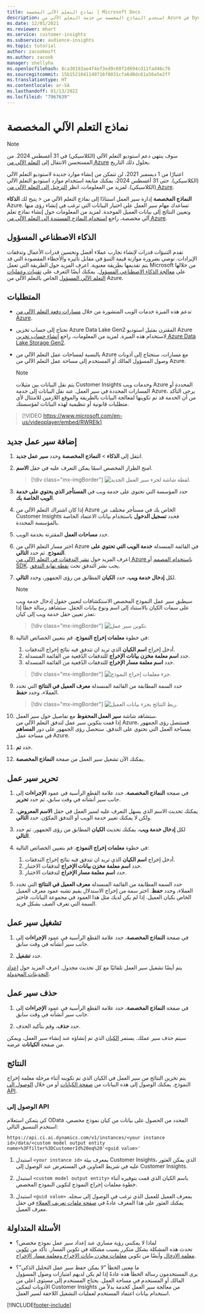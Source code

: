```yaml
---
title: نماذج التعلم الآلي المخصصة | Microsoft Docs
description: استخدم النماذج المخصصة من خدمة التعلم الآلي من Azure في Dynamics 365 Customer Insights.
ms.date: 12/01/2021
ms.reviewer: mhart
ms.service: customer-insights
ms.subservice: audience-insights
ms.topic: tutorial
author: zacookmsft
ms.author: zacook
manager: shellyha
ms.openlocfilehash: 8ca30193ae4f4ef3ed9c60f2d694cd11fad46c76
ms.sourcegitcommit: 15b1521041149716f8031cfa6d0dc61a56a5e2ff
ms.translationtype: HT
ms.contentlocale: ar-SA
ms.lasthandoff: 01/13/2022
ms.locfileid: "7967639"
---
```

# <a name="custom-machine-learning-models"></a>نماذج التعلم الآلي المخصصة

> [!NOTE]
> سوف ينتهي دعم استوديو التعلم الآلي (الكلاسيكي) في 31 أغسطس 2024. من المستحسن الانتقال إلى [التعلم الآلي من Azure](/azure/machine-learning/overview-what-is-azure-machine-learning) بحلول ذلك التاريخ.
>
> اعتبارًا من 1 ديسمبر 2021، لن تتمكن من إنشاء موارد جديدة لاستوديو التعلم الآلي (الكلاسيكي). حتى 31 أغسطس 2024، يمكنك متابعة استخدام موارد استوديو التعلم الآلي (الكلاسيكي). لمزيد من المعلومات، انظر [الترحيل إلى التعلم الآلي من Azure](/azure/machine-learning/migrate-overview).


يتيح لك **الذكاء‏‎** > **النماذج المخصصة** إدارة سير العمل استنادًا إلى نماذج التعلم الآلي من Azure. تساعدك مهام سير العمل علي اختيار البيانات التي ترغب في إنشاء رؤى منها وتعيين النتائج إلى بيانات العميل الموحدة. لمزيد من المعلومات حول إنشاء نماذج تعلم آلي مخصصة، راجع [استخدام النماذج المستندة إلى التعلم الآلي من Azure](azure-machine-learning-experiments.md).

## <a name="responsible-ai"></a>الذكاء الاصطناعي المسؤول

تقدم التنبؤات قدرات لإنشاء تجارب عملاء أفضل وتحسين قدرات الأعمال وتدفقات الإيرادات. نوصي بضرورة موازنة قيمة التنبؤ في مقابل تأثيره والأخطاء المقصودة التي قد يتم تقديمها بطريقة معنوية. اعرف المزيد حول الطريقة التي تعمل Microsoft من خلالها على [معالجة الذكاء الاصطناعي المسؤول](https://www.microsoft.com/ai/responsible-ai?activetab=pivot1%3aprimaryr6). يمكنك أيضًا التعرف على [تقنيات وعمليات التعلم الآلي المسؤول](/azure/machine-learning/concept-responsible-ml) الخاص بالتعلم الآلي من Azure.

## <a name="prerequisites"></a>المتطلبات

- تدعم هذه الميزة خدمات الويب المنشورة من خلال [مسارات دفعة التعلم الآلي من Azure](/azure/machine-learning/concept-ml-pipelines).

- تحتاج إلى حساب تخزين Azure Data Lake Gen2 المقترن بمثيل استوديو Azure لاستخدام هذه الميزة. لمزيد من المعلومات، راجع [إنشاء حساب تخزين Azure Data Lake Storage Gen2](/azure/storage/blobs/data-lake-storage-quickstart-create-account).

- بالنسبة لمساحات عمل التعلم الآلي من Azure مع مسارات، ستحتاج إلى أذونات وصول المسؤول المالك أو المستخدم إلى مساحة عمل التعلم الآلي من Azure.

   > [!NOTE]
   > يتم نقل البيانات بين مثيلات Customer Insights وخدمات ويب Azure المحددة أو المسارات المحددة في سير العمل. عند نقل البيانات إلى خدمة Azure، يرجى التأكد من أن الخدمة قد تم تكوينها لمعالجة البيانات بالطريقة والموقع اللازمين للامتثال لأي متطلبات قانونية أو تنظيمية لهذه البيانات لمؤسستك.

> [!VIDEO https://www.microsoft.com/en-us/videoplayer/embed/RWRElk]

## <a name="add-a-new-workflow"></a>إضافة سير عمل جديد

1. انتقل إلى **الذكاء** > **النماذج المخصصة** وحدد **سير عمل جديد**.

1. امنح الطراز المخصص اسمًا يمكن التعرف عليه في حقل **الاسم**.

   > [!div class="mx-imgBorder"]
   > ![لقطة شاشة لجزء سير العمل الجديد.](media/new-workflowv2.png "لقطة شاشة لجزء سير العمل الجديد")

1. حدد المؤسسة التي تحتوي على خدمة ويب في **المستأجر الذي يحتوي على خدمة الويب الخاصة بك**.

1. إذا كان اشتراك التعلم الآلي من Azure الخاص بك في مستأجر مختلف عن Customer Insights فحدد **تسجيل الدخول** باستخدام بيانات الاعتماد الخاصة بالمؤسسة المحددة.

1. حدد **مساحات العمل** المقترنة بخدمة الويب. 

1. اختر مسار التعلم الآلي من Azure في القائمة المنسدلة **خدمة الويب التي تحتوي على النموذج**. ثم حدد **التالي**.    
   اعرف المزيد حول [نشر التدفقات في التعلم الآلي من Azure باستخدام المصمم](/azure/machine-learning/concept-ml-pipelines#building-pipelines-with-the-designer) أو [SDK](/azure/machine-learning/concept-ml-pipelines#building-pipelines-with-the-python-sdk). يجب نشر التدفق تحت [نقطة نهاية التدفق](/azure/machine-learning/how-to-run-batch-predictions-designer#submit-a-pipeline-run).

1. لكل **إدخال خدمة ويب**‬، حدد **الكيان** المطابق من رؤى الجمهور، وحدد **التالي**.
   > [!NOTE]
   > سيطبق سير عمل النموذج المخصص الاستكشافات لتعيين حقول إدخال خدمة ويب على سمات الكيان بالاستناد إلى اسم ونوع بيانات الحقل. ستشاهد رسالة خطأ إذا تعذر تعيين حقل خدمة ويب إلى كيان.

   > [!div class="mx-imgBorder"]
   > ![تكوين سير عمل.](media/intelligence-screen2-updated.png "تكوين سير عمل")

1. في خطوة **معلمات إخراج النموذج**، قم بتعيين الخصائص التالية:
      1. أدخل إخراج **اسم الكيان** الذي تريد ان تتدفق فيه نتائج إخراج التدفقات.
      1. حدد **اسم معلمة مخزن بيانات الإخراج‬** للتدفقات الدُفعية من القائمة المنسدلة.
      1. حدد **اسم معلمة مسار الإخراج‬‬** للتدفقات الدُفعية من القائمة المنسدلة.

      > [!div class="mx-imgBorder"]
      > ![جزء معلمات إخراج النموذج.](media/intelligence-screen3-outputparameters.png "جزء معلمات إخراج النموذج")

1. حدد السمة المطابقة من القائمة المنسدلة **معرف العميل في النتائج** التي تحدد العملاء، وحدد **حفظ**.

   > [!div class="mx-imgBorder"]
   > ![ربط النتائج بجزء بيانات العميل.](media/intelligence-screen4-relatetocustomer.png "ربط النتائج بجزء بيانات العميل")

1. ستشاهد شاشة **سير العمل المحفوظ** مع تفاصيل حول سير العمل.    
   إذا قمت بتكوين سير عمل لتدفق التعلم الآلي من Azure، فستتصل رؤى الجمهور بمساحة العمل التي تحتوي على التدفق. ستحصل رؤى الجمهور على دور **المساهم** في مساحة عمل Azure.

1. حدد **تم**.

1. يمكنك الآن تشغيل سير العمل من صفحة **النماذج المخصصة**.

## <a name="edit-a-workflow"></a>تحرير سير عمل

1. في صفحة **النماذج المخصصة**، حدد علامة القطع الرأسية في عمود **الإجراءات** إلى جانب سير أنشأته في وقت سابق، ثم حدد **تحرير**.

1. يمكنك تحديث الاسم الذي يسهل التعرف عليه لسير العمل في حقل **الاسم المعروض**، ولكن لا يمكنك تغيير خدمة الويب أو التدفق المكوّن. حدد **التالي**.

1. لكل **إدخال خدمة ويب**‬، يمكنك تحديث **الكيان** المطابق من رؤى الجمهور. ثم حدد **التالي**.

1. في خطوة **معلمات إخراج النموذج**، قم بتعيين الخصائص التالية:
      1. أدخل إخراج **اسم الكيان** الذي تريد ان تتدفق فيه نتائج إخراج التدفقات.
      1. حدد **اسم معلمة مخزن بيانات الإخراج‬** لتدفقات الاختبار.
      1. حدد **اسم معلمة مسار الإخراج‬‬** لتدفقات الاختبار.

1. حدد السمة المطابقة من القائمة المنسدلة **معرف العميل في النتائج** التي تحدد العملاء، وحدد **حفظ**.
   اختر سمة من إخراج الاستدلال بقيم تشبه عمود معرف العميل الخاص بكيان العميل. إذا لم يكن لديك مثل هذا العمود في مجموعة البيانات، فاختر السمة التي تعرف الصف بشكل فريد.

## <a name="run-a-workflow"></a>تشغيل سير عمل

1. في صفحة **النماذج المخصصة**، حدد علامة القطع الرأسية في عمود **الإجراءات** إلى جانب سير أنشأته في وقت سابق.

1. حدد **تشغيل**.

يتم أيضًا تشغيل سير العمل تلقائيًا مع كل تحديث مجدول. اعرف المزيد حول [إعداد التحديثات المجدولة](system.md#schedule-tab).

## <a name="delete-a-workflow"></a>حذف سير عمل

1. في صفحة **النماذج المخصصة**، حدد علامة القطع الرأسية في عمود **الإجراءات** إلى جانب سير أنشأته في وقت سابق.

1. حدد **حذف**، وقم بتأكيد الحذف.

سيتم حذف سير عملك. يستمر [الكيان](entities.md) الذي تم إنشاؤه عند إنشاء سير العمل، ويمكن عرضه‏‎ من صفحة **الكيانات**.

## <a name="results"></a>النتائج

يتم تخزين النتائج من سير العمل في الكيان الذي تم تكوينه أثناء مرحلة معلمة إخراج النموذج. يمكنك الوصول إلى هذه البيانات من [صفحة الكيانات](entities.md) أو من خلال [الوصول إلى API](apis.md).

### <a name="api-access"></a>الوصول إلى API

كي يتمكن استعلام OData المحدد من الحصول على بيانات من كيان نموذج مخصص، استخدم التنسيق التالي:

`https://api.ci.ai.dynamics.com/v1/instances/<your instance id>/data/<custom model output entity name>%3Ffilter%3DCustomerId%20eq%20'<guid value>'`

1. استبدل `<your instance id>` بمعرف بيئة Customer Insights، الذي يمكن العثور عليه في شريط العناوين في المستعرض عند الوصول إلى Customer Insights.

1. استبدل `<custom model output entity>` باسم الكيان الذي قمت بتوفيره أثناء خطوة معلمات إخراج النموذج لتكوين النموذج المخصص.

1. استبدل `<guid value>` بمعرف العميل للعميل الذي ترغب في الوصول إلى سجله. يمكنك العثور على هذا المعرف عادةً في [صفحة ملفات تعريف العملاء](customer-profiles.md) في حقل معرف العميل.

## <a name="frequently-asked-questions"></a>الأسئلة المتداولة

- لماذا لا يمكنني رؤية مساري عند إعداد سير عمل نموذج مخصص؟    
  تحدث هذه المشكلة بشكل متكرر بسبب مشكلة في تكوين المسار. تأكد من [تكوين معلمة الإدخال](azure-machine-learning-experiments.md#dataset-configuration) وأيضًا من تكوين [معلمات مخزن بيانات الإخراج ومعلمة مسار الإخراج‬](azure-machine-learning-experiments.md#import-pipeline-data-into-customer-insights).

- ما معنى الخطأ "لا يمكن حفظ سير عمل التحليل الذكي‬"؟    
  يرى المستخدمون رسالة الخطأ هذه عادةً إذا لم يكن لديهم امتيازات وصول المسؤول المالك أو المستخدم في مساحة العمل. يحتاج المستخدم إلى مستوى أعلى من الأذونات لتمكين Customer Insights من معالجة سير العمل كخدمة بدلاً من استخدام بيانات اعتماد المستخدم لعمليات التشغيل اللاحقة لسير العمل.

[!INCLUDE[footer-include](../includes/footer-banner.md)]
